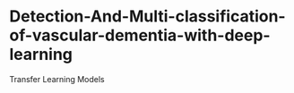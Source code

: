 # Detection-And-Multi-classification-of-vascular-dementia-with-deep-learning
Transfer Learning Models
